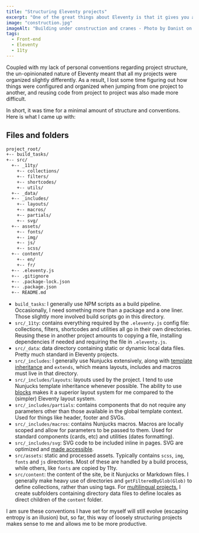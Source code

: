 ```yaml
---
title: "Structuring Eleventy projects"
excerpt: "One of the great things about Eleventy is that it gives you a lot of freedom in terms of organizing your code. However, for my own sanity, I needed a standardized project architecture that made sense to me."
image: "construction.jpg"
imageAlt: "Building under construction and cranes - Photo by Danist on Unsplash"
tags:
  - Front-end
  - Eleventy
  - 11ty
---
```


Coupled with my lack of personal conventions regarding project structure, the un-opinionated nature of Eleventy meant that all my projects were organized slightly differently. As a result, I lost some time figuring out how things were configured and organized when jumping from one project to another, and reusing code from project to project was also made more difficult.

In short, it was time for a minimal amount of structure and conventions. Here is what I came up with:

## Files and folders

```txt
project_root/
+-- build_tasks/
+-- src/
  +-- _11ty/
    +-- collections/
    +-- filters/
    +-- shortcodes/
    +-- utils/
  +-- _data/
  +-- _includes/
    +-- layouts/
    +-- macros/
    +-- partials/
    +-- svg/
  +-- assets/
    +-- fonts/
    +-- img/
    +-- js/
    +-- scss/
  +-- content/
    +-- en/
    +-- fr/
  +-- .eleventy.js
  +-- .gitignore
  +-- .package-lock.json
  +-- .package.json
  +-- README.md
```

- `build_tasks`: I generally use NPM scripts as a build pipeline. Occasionally, I need something more than a package and a one liner. Those slightly more involved build scripts go in this directory.
- `src/_11ty`: contains everything required by the `.eleventy.js` config file: collections, filters, shortcodes and utilities all go in their own directories. Reusing these in another project amounts to copying a file, installing dependencies if needed and requiring the file in `.eleventy.js`.
- `src/_data`: data directory containing static or dynamic local data files. Pretty much standard in Eleventy projects.
- `src/_includes`: I generally use Nunjucks extensively, along with [template inheritance](https://mozilla.github.io/nunjucks/templating.html#extends) and `extends`, which means layouts, includes and macros must live in that directory.
- `src/_includes/layouts`: layouts used by the project. I tend to use Nunjucks template inheritance whenever possible. The ability to use [blocks](https://mozilla.github.io/nunjucks/templating.html#block) makes it a superior layout system for me compared to the (simpler) Eleventy layout system.
- `src/_includes/partials`: contains components that do not require any parameters other than those available in the global template context. Used for things like header, footer and SVGs.
- `src/_includes/macros`: contains Nunjucks macros. Macros are locally scoped and allow for parameters to be passed to them. Used for standard components (cards, etc) and utilities (dates formatting).
- `src/_includes/svg`: SVG code to be included inline in pages. SVG are optimized and [made accessible](https://css-tricks.com/accessible-svgs/).
- `src/assets`: static and processed assets. Typically contains `scss`, `img`, `fonts` and `js` directories. Most of these are handled by a build process, while others, like `fonts` are copied by 11ty.
- `src/content`: the content of the site, be it Nunjucks or Markdown files. I generally make heavy use of directories and `getFilteredByGlob(Glob)` to define collections, rather than using tags. For [multilingual projects](/blog/multilingual-sites-eleventy/), I create subfolders containing directory data files to define locales as direct children of the `content` folder.

I am sure these conventions I have set for myself will still evolve (escaping entropy is an illusion) but, so far, this way of loosely structuring projects makes sense to me and allows me to be more productive.